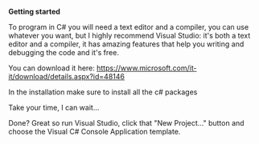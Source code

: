 **Getting started**

To program in C\# you will need a text editor and a compiler, you can
use whatever you want, but I highly recommend Visual Studio: it's both a
text editor and a compiler, it has amazing features that help you
writing and debugging the code and it's free.

You can download it here:
<https://www.microsoft.com/it-it/download/details.aspx?id=48146>

In the installation make sure to install all the c\# packages

Take your time, I can wait...

Done? Great so run Visual Studio, click that "New Project..." button and
choose the Visual C\# Console Application template.
